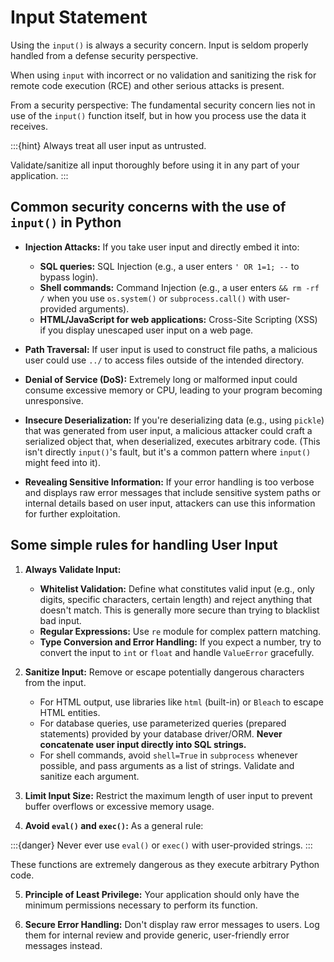 # Input Statement

Using the `input()` is always a security concern. Input is seldom properly handled from a defense security perspective.

When using `input` with incorrect or no validation and sanitizing the risk for remote code execution (RCE) and other serious attacks is present.

From a security perspective: The fundamental security concern lies not in use of the `input()` function itself, but in how you process use the data it receives. 

:::{hint} 
Always treat all user input as untrusted.

Validate/sanitize all input thoroughly before using it in any part of your application.
:::


## Common security concerns with the use of `input()` in Python 

  * **Injection Attacks:** If you take user input and directly embed it into:
      * **SQL queries:** SQL Injection (e.g., a user enters `' OR 1=1; --` to bypass login).
      * **Shell commands:** Command Injection (e.g., a user enters `&& rm -rf /` when you use `os.system()` or `subprocess.call()` with user-provided arguments).
      * **HTML/JavaScript for web applications:** Cross-Site Scripting (XSS) if you display unescaped user input on a web page.
  
  * **Path Traversal:** If user input is used to construct file paths, a malicious user could use `../` to access files outside of the intended directory.
  
  * **Denial of Service (DoS):** Extremely long or malformed input could consume excessive memory or CPU, leading to your program becoming unresponsive.
  
  * **Insecure Deserialization:** If you're deserializing data (e.g., using `pickle`) that was generated from user input, a malicious attacker could craft a serialized object that, when deserialized, executes arbitrary code. (This isn't directly `input()`'s fault, but it's a common pattern where `input()` might feed into it).
  
  * **Revealing Sensitive Information:** If your error handling is too verbose and displays raw error messages that include sensitive system paths or internal details based on user input, attackers can use this information for further exploitation.

## Some simple rules for handling User Input

1.  **Always Validate Input:**

      * **Whitelist Validation:** Define what constitutes valid input (e.g., only digits, specific characters, certain length) and reject anything that doesn't match. This is generally more secure than trying to blacklist bad input.
      * **Regular Expressions:** Use `re` module for complex pattern matching.
      * **Type Conversion and Error Handling:** If you expect a number, try to convert the input to `int` or `float` and handle `ValueError` gracefully.

2.  **Sanitize Input:** Remove or escape potentially dangerous characters from the input.

      * For HTML output, use libraries like `html` (built-in) or `Bleach` to escape HTML entities.
      * For database queries, use parameterized queries (prepared statements) provided by your database driver/ORM. **Never concatenate user input directly into SQL strings.**
      * For shell commands, avoid `shell=True` in `subprocess` whenever possible, and pass arguments as a list of strings. Validate and sanitize each argument.

3.  **Limit Input Size:** Restrict the maximum length of user input to prevent buffer overflows or excessive memory usage.

4.  **Avoid `eval()` and `exec()`:** As a general rule:

:::{danger} 
Never ever use `eval()` or `exec()` with user-provided strings. 
:::
 
 
 These functions are extremely dangerous as they execute arbitrary Python code.

5.  **Principle of Least Privilege:** Your application should only have the minimum permissions necessary to perform its function.

6.  **Secure Error Handling:** Don't display raw error messages to users. Log them for internal review and provide generic, user-friendly error messages instead.

